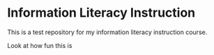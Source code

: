 # Information Literacy Instruction

This is a test repository for my information literacy instruction course. 

Look at how fun this is 
